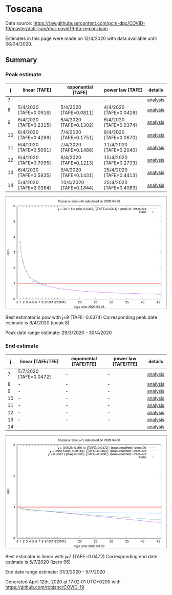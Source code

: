 # Toscana


Data source: https://raw.githubusercontent.com/pcm-dpc/COVID-19/master/dati-json/dpc-covid19-ita-regioni.json

Estimates in this page were made on 12/4/2020 with data available until 06/04/2020.


## Summary 

### Peak estimate 
|j|linear [TAFE]|exponential [TAFE]|power law [TAFE]|details|
|---|----|-----------|---------|-------|
|7|-|-|-|[analysis](COVID-19_toscana_j7_2020-04-06.md)|
|8|5/4/2020 [TAFE=0.0916]|5/4/2020 [TAFE=0.0811]|4/4/2020 [TAFE=0.0418]|[analysis](COVID-19_toscana_j8_2020-04-06.md)|
|9|6/4/2020 [TAFE=0.2315]|6/4/2020 [TAFE=0.1302]|6/4/2020 [TAFE=0.0374]|[analysis](COVID-19_toscana_j9_2020-04-06.md)|
|10|6/4/2020 [TAFE=0.4266]|7/4/2020 [TAFE=0.1751]|8/4/2020 [TAFE=0.0670]|[analysis](COVID-19_toscana_j10_2020-04-06.md)|
|11|6/4/2020 [TAFE=0.5091]|7/4/2020 [TAFE=0.1488]|11/4/2020 [TAFE=0.2040]|[analysis](COVID-19_toscana_j11_2020-04-06.md)|
|12|6/4/2020 [TAFE=0.7095]|8/4/2020 [TAFE=0.1213]|15/4/2020 [TAFE=0.2733]|[analysis](COVID-19_toscana_j12_2020-04-06.md)|
|13|6/4/2020 [TAFE=0.5835]|9/4/2020 [TAFE=0.1431]|25/4/2020 [TAFE=0.4413]|[analysis](COVID-19_toscana_j13_2020-04-06.md)|
|14|5/4/2020 [TAFE=2.0384]|10/4/2020 [TAFE=0.1844]|25/4/2020 [TAFE=0.4083]|[analysis](COVID-19_toscana_j14_2020-04-06.md)|

![best peak estimate](COVID-19_toscana_j9_2020-04-06.png)

Best estimator is pow with j=9 (TAFE=0.0374)
Corresponding peak date estimate is 6/4/2020 (ipeak 8)


Peak date range estimate: 29/3/2020 - 30/4/2020

### End estimate 
|j|linear [TAFE/TFE]|exponential [TAFE/TFE]|power law [TAFE/TFE]|details|
|---|----|-----------|---------|-------|
|7|5/7/2020 [TAFE=0.0472]|-|-|[analysis](COVID-19_toscana_j7_2020-04-06.md)|
|8|-|-|-|[analysis](COVID-19_toscana_j8_2020-04-06.md)|
|9|-|-|-|[analysis](COVID-19_toscana_j9_2020-04-06.md)|
|10|-|-|-|[analysis](COVID-19_toscana_j10_2020-04-06.md)|
|11|-|-|-|[analysis](COVID-19_toscana_j11_2020-04-06.md)|
|12|-|-|-|[analysis](COVID-19_toscana_j12_2020-04-06.md)|
|13|-|-|-|[analysis](COVID-19_toscana_j13_2020-04-06.md)|
|14|-|-|-|[analysis](COVID-19_toscana_j14_2020-04-06.md)|

![best zero estimate](COVID-19_toscana_j7_2020-04-06.png)

Best estimator is linear with j=7 (TAFE=0.0472)
Corresponding end date estimate is 5/7/2020 (izero 96)


End date range estimate: 31/3/2020 - 5/7/2020

Generated April 12th, 2020 at 17:02:01 UTC+0200 with https://github.com/robianc/COVID-19
